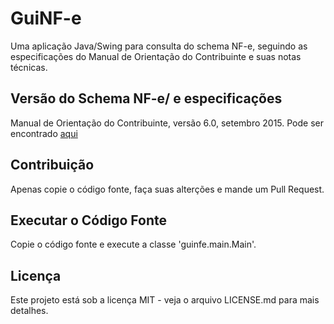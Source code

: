 # GuiNF-e

Uma aplicação Java/Swing para consulta do schema NF-e, seguindo as 
especificações do Manual de Orientação do Contribuinte e suas notas 
técnicas.

## Versão do Schema NF-e/ e especificações

Manual de Orientação do Contribuinte, versão 6.0, setembro 2015. Pode 
ser encontrado [aqui](https://www.nfe.fazenda.gov.br/portal/exibirArquivo.aspx?conteudo=nebWFce4X9o=)

## Contribuição

Apenas copie o código fonte, faça suas alterções e mande um Pull Request.

## Executar o Código Fonte

Copie o código fonte e execute a classe 'guinfe.main.Main'.

## Licença

Este projeto está sob a licença MIT - veja o arquivo LICENSE.md para mais detalhes.